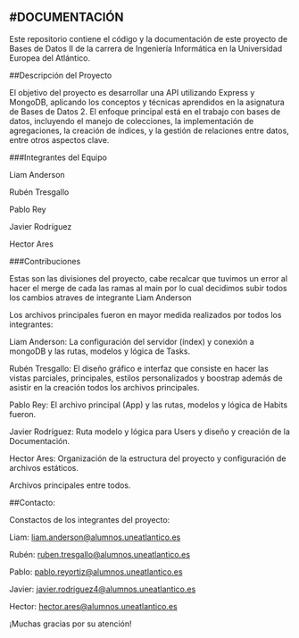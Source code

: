 #DOCUMENTACIÓN
---
Este repositorio contiene el código y la documentación de este proyecto de Bases de Datos II de la carrera de Ingeniería Informática en la Universidad Europea del Atlántico.

##Descripción del Proyecto

El objetivo del proyecto es desarrollar una API utilizando Express y MongoDB, aplicando los conceptos y técnicas aprendidos en la asignatura de Bases de Datos 2. El enfoque principal está en el trabajo con bases de datos, incluyendo el manejo de colecciones, la implementación de agregaciones, la creación de índices, y la gestión de relaciones entre datos, entre otros aspectos clave.

###Integrantes del Equipo

Liam Anderson

Rubén Tresgallo

Pablo Rey

Javier Rodríguez

Hector Ares

###Contribuciones

Estas son las divisiones del proyecto, cabe recalcar que tuvimos un error al hacer el merge de cada las ramas al main por lo cual decidimos subir todos los cambios atraves de integrante Liam Anderson

Los archivos principales fueron en mayor medida realizados por todos los integrantes:

Liam Anderson: La configuración del servidor (índex) y conexión a mongoDB y las rutas, modelos y lógica de Tasks.

Rubén Tresgallo: El diseño gráfico e interfaz que consiste en hacer las vistas parciales, principales, estilos personalizados y boostrap además de asistir en la creación todos los archivos principales.

Pablo Rey: El archivo principal (App) y las rutas, modelos y lógica de Habits fueron.

Javier Rodríguez: Ruta modelo y lógica para Users y diseño y creación de la Documentación.

Hector Ares: Organización de la estructura del proyecto y configuración de archivos estáticos.

Archivos principales entre todos.

##Contacto:

Constactos de los integrantes del proyecto:

Liam: liam.anderson@alumnos.uneatlantico.es

Rubén: ruben.tresgallo@alumnos.uneatlantico.es

Pablo: pablo.reyortiz@alumnos.uneatlantico.es

Javier: javier.rodriguez4@alumnos.uneatlantico.es

Hector: hector.ares@alumnos.uneatlantico.es

¡Muchas gracias por su atención!

